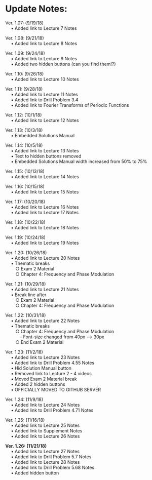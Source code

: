 # Update Notes:


Ver. 1.07: (9/19/18) <br />
&emsp;	• Added link to Lecture 7 Notes
  
Ver. 1.08: (9/21/18) <br />
&emsp;	• Added link to Lecture 8 Notes

Ver. 1.09: (9/24/18) <br />
&emsp;	• Added link to Lecture 9 Notes <br />
&emsp;	• Added two hidden buttons (can you find them!?)

Ver. 1.10: (9/26/18) <br />
&emsp;	• Added link to Lecture 10 Notes

Ver. 1.11: (9/28/18) <br />
&emsp;	• Added link to Lecture 11 Notes <br />
&emsp;	• Added link to Drill Problem 3.4 <br />
&emsp;	• Added link to Fourier Transforms of Periodic Functions

Ver. 1.12: (10/1/18) <br />
&emsp;	• Added link to Lecture 12 Notes

Ver. 1.13: (10/3/18) <br />
&emsp;	• Embedded Solutions Manual

Ver. 1.14: (10/5/18) <br />
&emsp;	• Added link to Lecture 13 Notes <br />
&emsp;	• Text to hidden buttons removed <br />
&emsp;	• Embedded Solutions Manual width increased from 50% to 75%

Ver. 1.15: (10/13/18) <br />
&emsp;	• Added link to Lecture 14 Notes

Ver. 1.16: (10/15/18) <br />
&emsp;	• Added link to Lecture 15 Notes

Ver. 1.17: (10/20/18) <br />
&emsp;	• Added link to Lecture 16 Notes <br />
&emsp;	• Added link to Lecture 17 Notes

Ver. 1.18: (10/22/18) <br />
&emsp;	• Added link to Lecture 18 Notes

Ver. 1.19: (10/24/18) <br />
&emsp;	• Added link to Lecture 19 Notes

Ver. 1.20: (10/26/18) <br />
&emsp;	• Added link to Lecture 20 Notes <br />
&emsp;	• Thematic breaks <br />
&emsp;&emsp;		○ Exam 2 Material <br />
&emsp;&emsp;		○ Chapter 4: Frequency and Phase Modulation

Ver. 1.21: (10/29/18) <br />
&emsp;	• Added link to Lecture 21 Notes <br />
&emsp;	• Break line after <br />
&emsp;&emsp;		○ Exam 2 Material <br />
&emsp;&emsp;		○ Chapter 4: Frequency and Phase Modulation

Ver. 1.22: (10/31/18) <br />
&emsp;	• Added link to Lecture 22 Notes <br />
&emsp;	• Thematic breaks <br />
&emsp;&emsp;		○ Chapter 4: Frequency and Phase Modulation <br />
&emsp;&emsp;&emsp;			- Font-size changed from 40px --> 30px <br />
&emsp;&emsp;		○ End Exam 2 Material

Ver. 1.23: (11/2/18) <br />
&emsp;	• Added link to Lecture 23 Notes <br />
&emsp;	• Added link to Drill Problem 4.55 Notes <br />
&emsp;	• Hid Solution Manual button <br />
&emsp;	• Removed link to Lecture 2 - 4 videos <br />
&emsp;	• Moved Exam 2 Material break <br />
&emsp;	• Added 2 hidden buttons <br />
&emsp;	• OFFICIALLY MOVED TO GITHUB SERVER

Ver. 1.24: (11/9/18) <br />
&emsp;	• Added link to Lecture 24 Notes <br />
&emsp;	• Added link to Drill Problem 4.71 Notes

Ver. 1.25: (11/16/18) <br />
&emsp;	• Added link to Lecture 25 Notes <br />
&emsp;	• Added link to Supplement Notes <br />
&emsp;	• Added link to Lecture 26 Notes

**Ver. 1.26: (11/21/18)** <br />
&emsp;	• Added link to Lecture 27 Notes <br />
&emsp;	• Added link to Drill Problem 5.7 Notes <br />
&emsp;	• Added link to Lecture 28 Notes <br />
&emsp;	• Added link to Drill Problem 5.68 Notes <br />
&emsp;	• Added hidden button <br />
